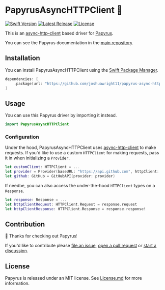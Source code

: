 # PapyrusAsyncHTTPClient 📜

<a href="https://swift.org"><img src="https://img.shields.io/badge/Swift-5.9-orange.svg" alt="Swift Version"></a>
<a href="https://github.com/joshuawright11/papyrus-async-http-client/releases"><img src="https://img.shields.io/github/release/joshuawright11/papyrus-async-http-client.svg" alt="Latest Release"></a>
<a href="https://github.com/joshuawright11/papyrus-async-http-client/blob/main/LICENSE"><img src="https://img.shields.io/github/license/joshuawright11/papyrus-async-http-client.svg" alt="License"></a>

This is an [async-http-client](https://github.com/swift-server/async-http-client) based driver for [Papyrus](https://github.com/joshuawright11/papyrus).

You can see the Papyrus documentation in the [main repository](https://github.com/joshuawright11/papyrus).

## Installation

You can install PapyrusAsyncHTTPClient using the [Swift Package Manager](https://www.swift.org/package-manager/).

```swift
dependencies: [
    .package(url: "https://github.com/joshuawright11/papyrus-async-http-client.git", branch: "main")
]
```

## Usage

You can use this Papyrus driver by importing it instead.

```swift
import PapyrusAsyncHTTPClient
```

### Configuration

Under the hood, PapyrusAsyncHTTPClient uses [async-http-client](https://github.com/swift-server/async-http-client) to make requests. If you'd like to use a custom `HTTPClient` for making requests, pass it in when initializing a `Provider`.

```swift
let customClient: HTTPClient = ...
let provider = Provider(baseURL: "https://api.github.com", httpClient: customClient)
let github: GitHub = GitHubAPI(provider: provider)
```

If needbe, you can also access the under-the-hood `HTTPClient` types on a `Response`.

```swift
let response: Response = ...
let httpClientRequest: HTTPClient.Request = response.request
let httpClientResponse: HTTPClient.Response = response.response!
```

## Contribution

👋 Thanks for checking out Papyrus!

If you'd like to contribute please [file an issue](https://github.com/joshuawright11/papyrus/issues), [open a pull request](https://github.com/joshuawright11/papyrus/issues) or [start a discussion](https://github.com/joshuawright11/papyrus/discussions).

## License

Papyrus is released under an MIT license. See [License.md](License.md) for more information.

